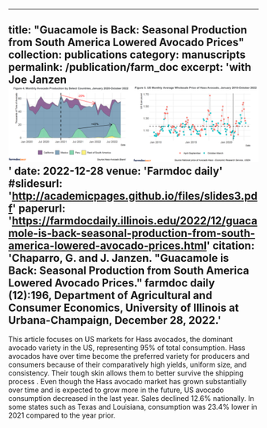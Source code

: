 
---
title: "Guacamole is Back: Seasonal Production from South America Lowered Avocado Prices"
collection: publications
category: manuscripts
permalink: /publication/farm_doc
excerpt: 'with Joe Janzen
![Image 5](/images/farm_doc.png) '
date: 2022-12-28
venue: 'Farmdoc daily'
#slidesurl: 'http://academicpages.github.io/files/slides3.pdf'
paperurl: 'https://farmdocdaily.illinois.edu/2022/12/guacamole-is-back-seasonal-production-from-south-america-lowered-avocado-prices.html'
citation: 'Chaparro, G. and J. Janzen. "Guacamole is Back: Seasonal Production from South America Lowered Avocado Prices." farmdoc daily (12):196, Department of Agricultural and Consumer Economics, University of Illinois at Urbana-Champaign, December 28, 2022.'
---

This article focuses on US markets for Hass avocados, the dominant avocado variety in the US, representing 95% of total consumption. Hass avocados have over time become the preferred variety for producers and consumers because of their comparatively high yields, uniform size, and consistency. Their tough skin allows them to better survive the shipping process . Even though the Hass avocado market has grown substantially over time and is expected to grow more in the future, US avocado consumption decreased in the last year. Sales declined 12.6% nationally. In some states such as Texas and Louisiana, consumption was 23.4% lower in 2021 compared to the year prior.
